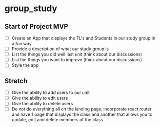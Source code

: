 # group_study

## Start of Project MVP 
- [ ] Create an App that displays the TL's and Students in our study group in a fun way
- [ ] Provide a description of what our study group is
- [ ] List the things you did well last unit (think about our discussions)
- [ ] List the things you want to improve (think about our discussions) 
- [ ] Style the app

## Stretch 
- [ ] Give the ability to add users to our unit
- [ ] Give the ability to edit users
- [ ] Give the ability to delete users
- [ ] Do not do everything all on the landing page, incorporate react router and have 1 page that displays the class and another that allows you to update, edit and delete members of the class
